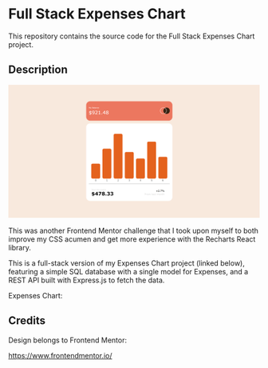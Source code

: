 # Full Stack Expenses Chart

This repository contains the source code for the Full Stack Expenses Chart project.

## Description

![Expenses Chart Screenshot](./client/src/images/screen1.png)

This was another Frontend Mentor challenge that I took upon myself to both improve my CSS acumen and get more experience with the Recharts React library.

This is a full-stack version of my Expenses Chart project (linked below), featuring a simple SQL database with a single model for Expenses, and a REST API built with Express.js to fetch the data.

Expenses Chart:

## Credits

Design belongs to Frontend Mentor:

https://www.frontendmentor.io/
